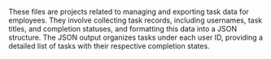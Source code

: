 These files are projects related to managing and exporting task data for employees. They involve collecting task records, including usernames, task titles, and completion statuses, and formatting this data into a JSON structure. The JSON output organizes tasks under each user ID, providing a detailed list of tasks with their respective completion states.